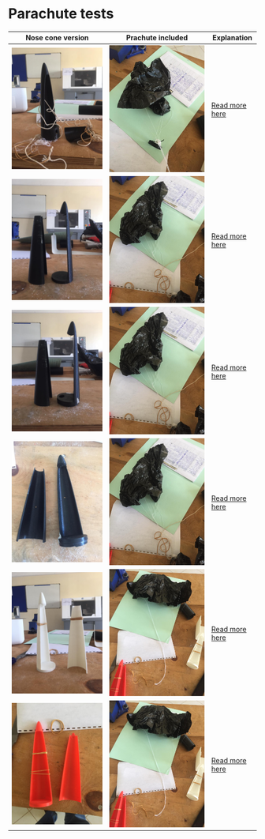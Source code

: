 # Parachute tests

| Nose cone version | Prachute included | Explanation |
| ------------------------- | ------------------------- | -------------------------|
![v1.1 Nose cone](parachuteImages/v1.1.jpeg ) | ![Parachute p1](parachuteImages/p1.jpeg) | [Read more here](parachuteTests/v1.1.md)
![v2.1 Nose cone](parachuteImages/v2.1.jpeg) | ![Parachute p2](parachuteImages/p2.jpeg) | [Read more here](parachuteTests/v2.1.md)
![v3.1 Nose cone](parachuteImages/v3.1.jpeg) | ![Parachute p2](parachuteImages/p2.jpeg) | [Read more here](parachuteTests/v3.1.md)
![v3.2 Nose cone](parachuteImages/v3.2.jpeg) | ![Parachute p2](parachuteImages/p2.jpeg) | [Read more here](parachuteTests/v3.2.md)
![v4.1 Nose cone](parachuteImages/v4.1.jpeg) | ![Parachute p3](parachuteImages/p3.jpeg) | [Read more here](parachuteTests/v4.1.md)
![v5.1 Nose cone](parachuteImages/v5.1.jpeg) | ![Parachute p3](parachuteImages/p3.jpeg) | [Read more here](parachuteTests/v4.1.md)
